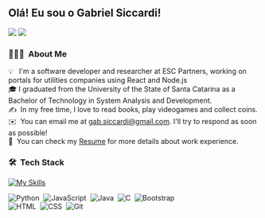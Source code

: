<!--[![Anurag's GitHub stats](https://github-readme-stats.vercel.app/api?username=gabsiccardi)](https://github.com/gabsiccardi/github-readme-stats)
[![Top Langs](https://github-readme-stats.vercel.app/api/top-langs/?username=gabsiccardi&hide=html,TeX,CSS)](https://github.com/gabsiccardi/github-readme-stats) -->

## Olá! Eu sou o Gabriel Siccardi!
 
<div> 
  <a href = "mailto:gab.siccardi@gmail.com"><img src="https://img.shields.io/badge/-Gmail-%23333?style=for-the-badge&logo=gmail&logoColor=white" target="_blank"></a>
  <a href="www.linkedin.com/in/gabriel-siccardi" target="_blank"><img src="https://img.shields.io/badge/-LinkedIn-%230077B5?style=for-the-badge&logo=linkedin&logoColor=white" target="_blank"></a> 
  
</div>

### 👨🏻‍💻 &nbsp;About Me

💡 &nbsp; I'm a software developer and researcher at ESC Partners, working on portals for utilities companies using React and Node.js \
🎓&nbsp;I graduated from the University of the State of Santa Catarina as a Bachelor of Technology in System Analysis and Development.\
✍️ &nbsp;In my free time, I love to read books, play videogames and collect coins.\
✉️ &nbsp;You can email me at gab.siccardi@gmail.com. I'll try to respond as soon as possible!\
📄 &nbsp;You can check my [Resume](https://drive.google.com/file/d/1T_RPyXDAIohhxsr6D057m8HIsoV7YiaX/view?usp=drive_link) for more details about work experience.

### 🛠 &nbsp;Tech Stack

[![My Skills](https://skillicons.dev/icons?i=js,ts,react,nodejs,html,css,python,java,c,php)](https://skillicons.dev)

![Python](https://img.shields.io/badge/-Python-05122A?style=flat&logo=python)&nbsp;
![JavaScript](https://img.shields.io/badge/-JavaScript-05122A?style=flat&logo=javascript)&nbsp;
![Java](https://img.shields.io/badge/-Java-05122A?style=flat&logo=Java&logoColor=FFA518)&nbsp;
![C](https://img.shields.io/badge/-C-05122A?style=flat&logo=C&logoColor=A8B9CC)&nbsp;
![Bootstrap](https://img.shields.io/badge/-Bootstrap-05122A?style=flat&logo=bootstrap&logoColor=563D7C)\
![HTML](https://img.shields.io/badge/-HTML-05122A?style=flat&logo=HTML5)&nbsp;
![CSS](https://img.shields.io/badge/-CSS-05122A?style=flat&logo=CSS3&logoColor=1572B6)&nbsp;
![Git](https://img.shields.io/badge/-Git-05122A?style=flat&logo=git)&nbsp;



<!--
**gabsiccardi/gabsiccardi** is a ✨ _special_ ✨ repository because its `README.md` (this file) appears on your GitHub profile.

Here are some ideas to get you started:

- 🔭 I’m currently working on ...
- 🌱 I’m currently learning ...
- 👯 I’m looking to collaborate on ...
- 🤔 I’m looking for help with ...
- 💬 Ask me about ...
- 📫 How to reach me: ...
- 😄 Pronouns: ...
- ⚡ Fun fact: ...
-->
